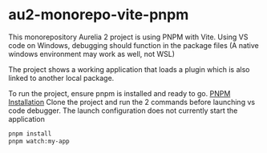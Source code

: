 # au2-monorepo-vite-pnpm

This monorepository Aurelia 2 project is using PNPM with Vite. Using VS code on Windows, debugging should function in the package files (A native windows environment may work as well, not WSL)

The project shows a working application that loads a plugin which is also linked to another local package.  

To run the project, ensure pnpm is installed and ready to go. [PNPM Installation](https://pnpm.io/installation)  Clone the project and run the 2 commands before launching vs code debugger.  The launch configuration does not currently start the application

```bash
pnpm install
pnpm watch:my-app
```
